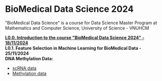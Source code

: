 # BioMedical Data Science 2024
"BioMedical Data Science" is a course for Data Science Master Program at Mathematics and Computer Science, University of Science - VNUHCM

[**L0.0. Introduction to the course "BioMedical Data Science 2024" - 18/11/2024**](https://github.com/luuloi/BioMedical_DataScience_2024/tree/main/Lecture_0) \
**L0.1. Feature Selection in Machine Learning for BioMedical Data - 25/11/2024**\
**DNA Methylation Data:**
- [scRNA data](https://drive.google.com/file/d/1Z26MRz0U8X_btVAaPT9L9adfi9XsWfgM/view?usp=sharing)
- [Methylation data](https://drive.google.com/file/d/12edvyl3rbU7W8y5qrqkzuEzd5KLiAQjU/view?usp=sharing)
